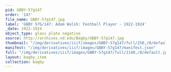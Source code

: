 ```yaml
---
pid: GBBY-57g147
order: '147'
file_name: GBBY-57g147.jpg
label: 'GBBY 57G/147: Adam Walsh: Football Player - 1922-1924'
_date: 1922-1924
object_type: glass plate negative
source: http://archives.nd.edu/Bagby/GBBY-57g147.jpg
thumbnail: "/img/derivatives/iiif/images/GBBY-57g147/full/250,/0/default.jpg"
manifest: "/img/derivatives/iiif/images/GBBY-57g147/manifest.json"
full: "/img/derivatives/iiif/images/GBBY-57g147/full/1140,/0/default.jpg"
layout: bagby_item
collection: bagby
---
```

